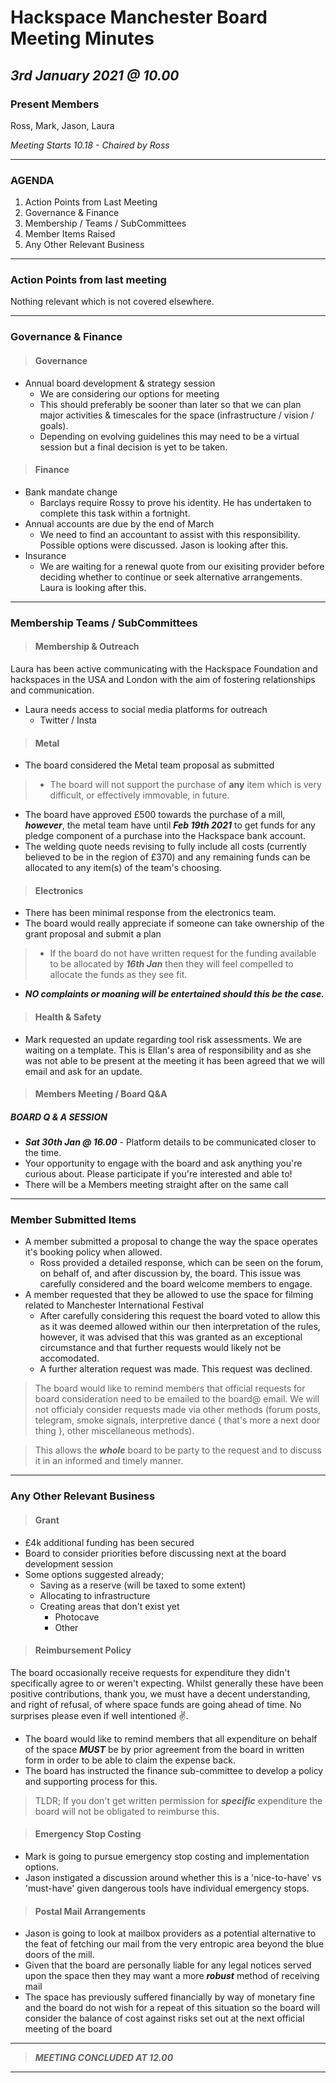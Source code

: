 # Hackspace Manchester Board Meeting Minutes
## *3rd January 2021 @ 10.00*

### Present Members
Ross, Mark, Jason, Laura 

*Meeting Starts 10.18  - Chaired by Ross* 

---
### AGENDA
1. Action Points from Last Meeting
2. Governance & Finance
3. Membership / Teams / SubCommittees
4. Member Items Raised
5. Any Other Relevant Business
---

### Action Points from last meeting

Nothing relevant which is not covered elsewhere.

---

### Governance & Finance

> #### Governance
 - Annual board development & strategy session
   - We are considering our options for meeting
   - This should preferably be sooner than later so that we can plan major activities & timescales for the space (infrastructure / vision / goals).
   - Depending on evolving guidelines this may need to be a virtual session but a final decision is yet to be taken.

> #### Finance
 - Bank mandate change
   - Barclays require Rossy to prove his identity. He has undertaken to complete this task within a fortnight.
 - Annual accounts are due by the end of March
   - We need to find an accountant to assist with this responsibility. Possible options were discussed. Jason is looking after this. 
 - Insurance
   - We are waiting for a renewal quote from our exisiting provider before deciding whether to continue or seek alternative arrangements. Laura is looking after this.

---   
  
### Membership Teams / SubCommittees

> #### Membership & Outreach

Laura has been active communicating with the Hackspace Foundation and hackspaces in the USA and London with the aim of fostering relationships and communication.
 - Laura needs access to social media platforms for outreach
   - Twitter / Insta

> #### Metal

 - The board considered the Metal team proposal as submitted
  > - The board will not support the purchase of **any** item which is very difficult, or effectively immovable, in future.
  - The board have approved £500 towards the purchase of a mill, ***however***, the metal team have until ***Feb 19th 2021*** to get funds for any pledge component of a purchase into the Hackspace bank account.
  - The welding quote needs revising to fully include all costs (currently believed to be in the region of £370) and any remaining funds can be allocated to any item(s) of the team's choosing.
  
> #### Electronics
 - There has been minimal response from the electronics team.
 - The board would really appreciate if someone can take ownership of the grant proposal and submit a plan 
> - If the board do not have written request for the funding available to be allocated by ***16th Jan*** then they will feel compelled to allocate the funds as they see fit.
   - ***NO complaints or moaning will be entertained should this be the case.***

> #### Health & Safety
 - Mark requested an update regarding tool risk assessments. We are waiting on a template. This is Ellan's area of responsibility and as she was not able to be present at the meeting it has been agreed that we will email and ask for an update.
 
> #### Members Meeting / Board Q&A

 ##### BOARD Q & A SESSION 
 - ***Sat 30th Jan @ 16.00*** - Platform details to be communicated closer to the time.
 - Your opportunity to engage with the board and ask anything you're curious about. Please participate if you're interested and able to!
 - There will be a Members meeting straight after on the same call

---

### Member Submitted Items
- A member submitted a proposal to change the way the space operates it's booking policy when allowed.
  - Ross provided a detailed response, which can be seen on the forum, on behalf of, and after discussion by, the board. This issue was carefully considered and the board welcome members to engage.
- A member requested that they be allowed to use the space for filming related to Manchester International Festival
  - After carefully considering this request the board voted to allow this as it was deemed allowed within our then interpretation of the rules, however, it was advised that this was granted as an exceptional circumstance and that further requests would likely not be accomodated.
  - A further alteration request was made. This request was declined.

>The board would like to remind members that official requests for board consideration need to be emailed to the board@ email.
>We will not officialy consider requests made via other methods (forum posts, telegram, smoke signals, interpretive dance { that's more a next door thing }, other miscellaneous methods).

>This allows the ***whole*** board to be party to the request and to discuss it in an informed and timely manner.
---

### Any Other Relevant Business    
> #### Grant
 - £4k additional funding has been secured
 - Board to consider priorities before discussing next at the board development session
 - Some options suggested already;
   - Saving as a reserve (will be taxed to some extent)
   - Allocating to infrastructure
   - Creating areas that don't exist yet
     - Photocave
     - Other
     
> #### Reimbursement Policy

The board occasionally receive requests for expenditure they didn't specifically agree to or weren't expecting. Whilst generally these have been positive contributions, thank you, we must have a decent understanding, and right of refusal, of where space funds are going ahead of time. No surprises please even if well intentioned ✌️. 

 - The board would like to remind members that all expenditure on behalf of the space ***MUST*** be by prior agreement from the board in written form in order to be able to claim the expense back.
 - The board has instructed the finance sub-committee to develop a policy and supporting process for this.

>TLDR; If you don't get written permission for ***specific*** expenditure the board will not be obligated to reimburse this.

> #### Emergency Stop Costing
- Mark is going to pursue emergency stop costing and implementation options.
- Jason instigated a discussion around whether this is a 'nice-to-have' vs 'must-have' given dangerous tools have individual emergency stops.

> #### Postal Mail Arrangements
 - Jason is going to look at mailbox providers as a potential alternative to the feat of fetching our mail from the very entropic area beyond the blue doors of the mill.
 - Given that the board are personally liable for any legal notices served upon the space then they may want a more ***robust*** method of receiving mail
 - The space has previously suffered financially by way of monetary fine and the board do not wish for a repeat of this situation so the board will consider the balance of cost against risks set out at the next official meeting of the board

---
> ***MEETING CONCLUDED AT 12.00***
---